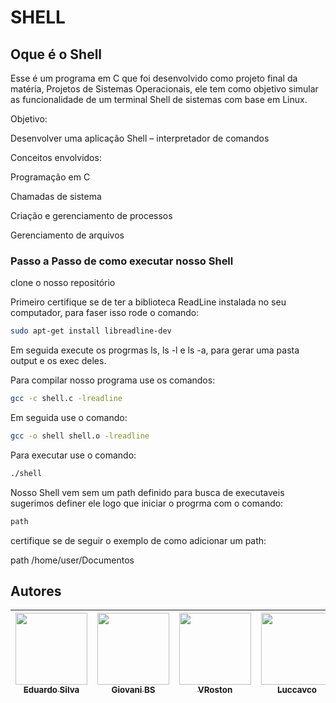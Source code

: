 # SHELL

## Oque é o Shell

Esse é um programa em C que foi desenvolvido como projeto final  da matéria, Projetos de Sistemas Operacionais, ele tem como objetivo simular as funcionalidade de um terminal Shell de sistemas com base em Linux.

Objetivo:

Desenvolver uma aplicação Shell – interpretador de comandos

Conceitos envolvidos:

Programação em C

Chamadas de sistema

Criação e gerenciamento de processos

Gerenciamento de arquivos

### Passo a Passo de como executar nosso Shell

clone o nosso repositório

Primeiro certifique se de ter a biblioteca ReadLine instalada no seu computador, para faser isso rode o comando:

```sh
sudo apt-get install libreadline-dev
```
Em seguida execute os progrmas ls, ls -l e ls -a, para gerar uma pasta output e os exec deles.

Para compilar nosso programa use os comandos:

```sh
gcc -c shell.c -lreadline
```

Em seguida use o comando:

```sh
gcc -o shell shell.o -lreadline
```

Para executar use o comando:

```sh
./shell
```

Nosso Shell vem sem um path definido para busca de executaveis sugerimos definer ele logo que iniciar o progrma com o comando:

```sh
path
```

certifique se de seguir o exemplo de como adicionar um path:

path /home/user/Documentos



## Autores

| [<img src="https://avatars.githubusercontent.com/u/67844545?v=4" width=115><br><sub>Eduardo Silva</sub>](https://github.com/EduardoSilvaS) |  [<img src="https://avatars.githubusercontent.com/u/106974254?v=4" width=115><br><sub>Giovani BS</sub>](https://github.com/GolfBravoSierra) |  [<img src="https://avatars.githubusercontent.com/u/111363981?v=4" width=115><br><sub>VRoston</sub>](https://github.com/VRoston) | [<img src="https://avatars.githubusercontent.com/u/111525582?v=4" width=115><br><sub>Luccavco</sub>](https://github.com/Luccavco) | 
| :---: | :---: | :---: |:---: |
